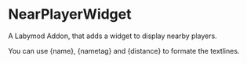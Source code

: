 # NearPlayerWidget
A Labymod Addon, that adds a widget to display nearby players.

You can use {name}, {nametag} and {distance} to formate the textlines.
